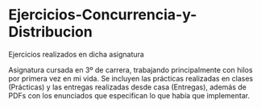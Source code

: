 # Ejercicios-Concurrencia-y-Distribucion
Ejercicios realizados en dicha asignatura

Asignatura cursada en 3º de carrera, trabajando principalmente con hilos por primera vez en mi vida.
Se incluyen las prácticas realizadas en clases (Prácticas) y las entregas realizadas desde casa (Entregas),
además de PDFs con los enunciados que especifican lo que había que implementar.
